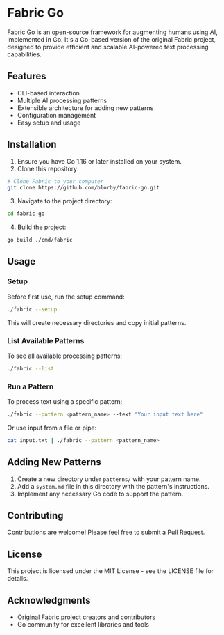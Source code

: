 # Fabric Go

Fabric Go is an open-source framework for augmenting humans using AI, implemented in Go. It's a Go-based version of the original Fabric project, designed to provide efficient and scalable AI-powered text processing capabilities.

## Features

- CLI-based interaction
- Multiple AI processing patterns
- Extensible architecture for adding new patterns
- Configuration management
- Easy setup and usage

## Installation

1. Ensure you have Go 1.16 or later installed on your system.
2. Clone this repository:

```bash
# Clone Fabric to your computer
git clone https://github.com/blorby/fabric-go.git
```

3. Navigate to the project directory:

```bash
cd fabric-go
```

4. Build the project:

```bash
go build ./cmd/fabric
```

## Usage

### Setup

Before first use, run the setup command:
```bash
./fabric --setup
```
This will create necessary directories and copy initial patterns.

### List Available Patterns

To see all available processing patterns:
```bash
./fabric --list
```

### Run a Pattern

To process text using a specific pattern:
```bash
./fabric --pattern <pattern_name> --text "Your input text here"
```

Or use input from a file or pipe:
```bash
cat input.txt | ./fabric --pattern <pattern_name>
```

## Adding New Patterns

1. Create a new directory under `patterns/` with your pattern name.
2. Add a `system.md` file in this directory with the pattern's instructions.
3. Implement any necessary Go code to support the pattern.

## Contributing

Contributions are welcome! Please feel free to submit a Pull Request.

## License

This project is licensed under the MIT License - see the LICENSE file for details.

## Acknowledgments

- Original Fabric project creators and contributors
- Go community for excellent libraries and tools
